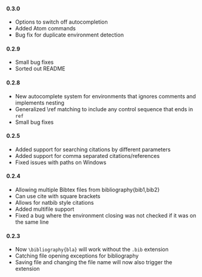 #### 0.3.0
* Options to switch off autocompletion
* Added Atom commands
* Bug fix for duplicate environment detection

#### 0.2.9
* Small bug fixes
* Sorted out README

#### 0.2.8
* New autocomplete system for environments that ignores comments and implements nesting
* Generalized \ref matching to include any control sequence that ends in `ref`
* Small bug fixes

#### 0.2.5
* Added support for searching citations by different parameters
* Added support for comma separated citations/references
* Fixed issues with paths on Windows

#### 0.2.4
* Allowing multiple Bibtex files from bibliography{bib1,bib2}
* Can use cite with square brackets
* Allows for natbib style citations
* Added multifile support
* Fixed a bug where the environment closing was not checked if it was on the same line

#### 0.2.3

* Now `\bibliography{bla}` will work without the `.bib` extension
* Catching file opening exceptions for bibliography
* Saving file and changing the file name will now also trigger the extension

